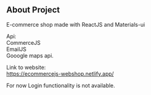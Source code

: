 ## About Project

E-commerce shop made with ReactJS and Materials-ui

Api:<br/>
CommerceJS <br/>
EmailJS<br/>
Gooogle maps api.

Link to website: <br/>
https://ecommercejs-webshop.netlify.app/

For now Login functionality is not available.